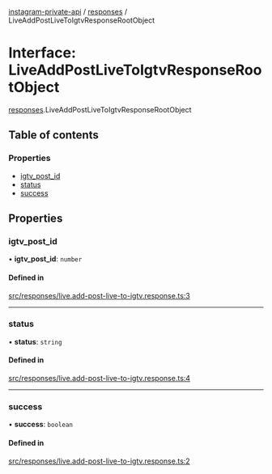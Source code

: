 [instagram-private-api](../../README.md) / [responses](../../modules/responses.md) / LiveAddPostLiveToIgtvResponseRootObject

# Interface: LiveAddPostLiveToIgtvResponseRootObject

[responses](../../modules/responses.md).LiveAddPostLiveToIgtvResponseRootObject

## Table of contents

### Properties

- [igtv\_post\_id](LiveAddPostLiveToIgtvResponseRootObject.md#igtv_post_id)
- [status](LiveAddPostLiveToIgtvResponseRootObject.md#status)
- [success](LiveAddPostLiveToIgtvResponseRootObject.md#success)

## Properties

### igtv\_post\_id

• **igtv\_post\_id**: `number`

#### Defined in

[src/responses/live.add-post-live-to-igtv.response.ts:3](https://github.com/Nerixyz/instagram-private-api/blob/b3351b9/src/responses/live.add-post-live-to-igtv.response.ts#L3)

___

### status

• **status**: `string`

#### Defined in

[src/responses/live.add-post-live-to-igtv.response.ts:4](https://github.com/Nerixyz/instagram-private-api/blob/b3351b9/src/responses/live.add-post-live-to-igtv.response.ts#L4)

___

### success

• **success**: `boolean`

#### Defined in

[src/responses/live.add-post-live-to-igtv.response.ts:2](https://github.com/Nerixyz/instagram-private-api/blob/b3351b9/src/responses/live.add-post-live-to-igtv.response.ts#L2)
